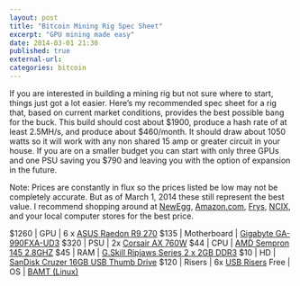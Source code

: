 ```yaml
---
layout: post
title: "Bitcoin Mining Rig Spec Sheet"
excerpt: "GPU mining made easy"
date: 2014-03-01 21:30
published: true
external-url:
categories: bitcoin
---
```

If you are interested in building a mining rig but not sure where to start, things just got a lot easier.
Here’s my recommended spec sheet for a rig that, based on current market conditions, provides the best possible bang for the buck.
This build should cost about $1900, produce a hash rate of at least 2.5MH/s, and produce about $460/month.
It should draw about 1050 watts so it will work with any non shared 15 amp or greater circuit in your house.
If you are on a smaller budget you can start with only three GPUs and one PSU saving you $790 and leaving you with the option of expansion in the future.

Note: Prices are constantly in flux so the prices listed be low may not be completely accurate. But as of March 1, 2014 these still represent the best value.
I recommend shopping around at [NewEgg](http://www.newegg.com), [Amazon.com](http://www.amazon.com), [Frys](http://www.frys.com), [NCIX](http://www.ncix.com), and your local computer stores for the best price.

$1260 | GPU | 6 x [ASUS Raedon R9 270](http://www.amazon.com/gp/product/B00GWV0ZD8/?ie=UTF8&camp=1789&creative=9325&linkCode=ur2&tag=shnomo-20)
$135 | Motherboard | [Gigabyte GA-990FXA-UD3](http://www.amazon.com/gp/product/B0055QYKQO/?ie=UTF8&camp=1789&creative=9325&linkCode=ur2&tag=shnomo-20)
$320 | PSU | 2x [Corsair AX 760W](http://www.amazon.com/gp/product/B00A0HZMEM/?ie=UTF8&camp=1789&creative=9325&linkCode=ur2&tag=shnomo-20)
$44 | CPU | [AMD Sempron 145 2.8GHZ](http://www.amazon.com/gp/product/B0040BPHJO/?ie=UTF8&camp=1789&creative=9325&linkCode=ur2&tag=shnomo-20)
$45 | RAM | [G.Skill Ripjaws Series 2 x 2GB DDR3](http://www.amazon.com/gp/product/B002RPCLH6/?ie=UTF8&camp=1789&creative=9325&linkCode=ur2&tag=shnomo-20)
$10 | HD | [SanDisk Cruzer 16GB USB Thumb Drive](http://www.amazon.com/gp/product/B005FYNSZA/?ie=UTF8&camp=1789&creative=9325&linkCode=ur2&tag=shnomo-20)
$120 | Risers | 6x [USB Risers](http://www.magicgrowing.com/bitcoin-mining/pci-e-powered-riser-card-100cm-40-usb-cable)
Free | OS | [BAMT (Linux)](https://litecointalk.org/index.php?topic=2924.0)

